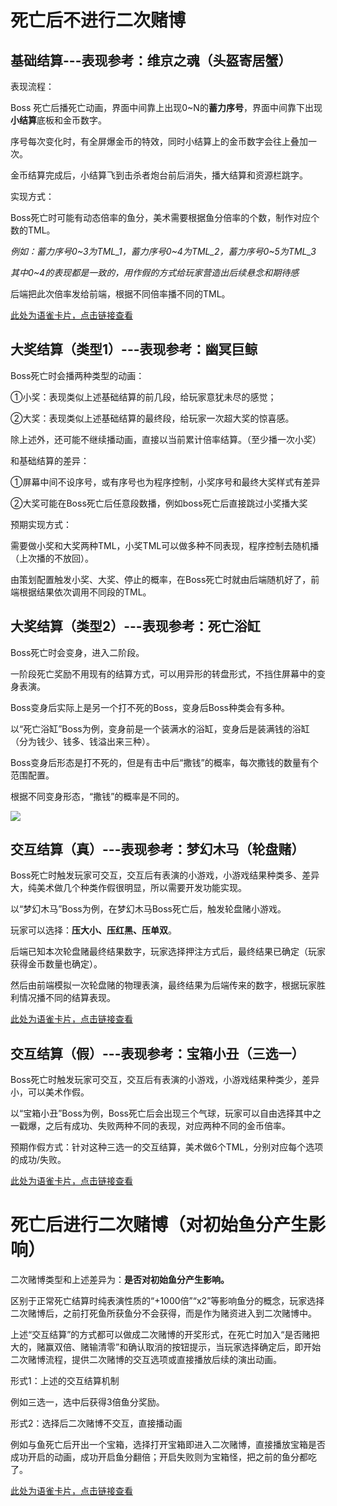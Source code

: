 # 死亡后不进行二次赌博
## 基础结算---表现参考：维京之魂（头盔寄居蟹）
表现流程：

Boss 死亡后播死亡动画，界面中间靠上出现0~N的**蓄力序号**，界面中间靠下出现**小结算**底板和金币数字。

序号每次变化时，有全屏爆金币的特效，同时小结算上的金币数字会往上叠加一次。

金币结算完成后，小结算飞到击杀者炮台前后消失，播大结算和资源栏跳字。



实现方式：

Boss死亡时可能有动态倍率的鱼分，美术需要根据鱼分倍率的个数，制作对应个数的TML。

_例如：蓄力序号0~3为TML_1，蓄力序号0~4为TML_2，蓄力序号0~5为TML_3_

_其中0~4的表现都是一致的，用作假的方式给玩家营造出后续悬念和期待感_

后端把此次倍率发给前端，根据不同倍率播不同的TML。

[此处为语雀卡片，点击链接查看](https://www.yuque.com/ttk5k0/manpny/guaqoyqwy1alf7qc#M7oKp)



## 大奖结算（类型1）---表现参考：幽冥巨鲸
Boss死亡时会播两种类型的动画：

①小奖：表现类似上述基础结算的前几段，给玩家意犹未尽的感觉；

②大奖：表现类似上述基础结算的最终段，给玩家一次超大奖的惊喜感。

除上述外，还可能不继续播动画，直接以当前累计倍率结算。（至少播一次小奖）

和基础结算的差异：

①屏幕中间不设序号，或有序号也为程序控制，小奖序号和最终大奖样式有差异

②大奖可能在Boss死亡后任意段数播，例如boss死亡后直接跳过小奖播大奖



预期实现方式：

需要做小奖和大奖两种TML，小奖TML可以做多种不同表现，程序控制去随机播（上次播的不放回）。

由策划配置触发小奖、大奖、停止的概率，在Boss死亡时就由后端随机好了，前端根据结果依次调用不同段的TML。

## 大奖结算（类型2）---表现参考：死亡浴缸
Boss死亡时会变身，进入二阶段。

一阶段死亡奖励不用现有的结算方式，可以用异形的转盘形式，不挡住屏幕中的变身表演。

Boss变身后实际上是另一个打不死的Boss，变身后Boss种类会有多种。

以“死亡浴缸”Boss为例，变身前是一个装满水的浴缸，变身后是装满钱的浴缸（分为钱少、钱多、钱溢出来三种）。

Boss变身后形态是打不死的，但是有击中后“撒钱”的概率，每次撒钱的数量有个范围配置。

根据不同变身形态，“撒钱”的概率是不同的。

![](https://cdn.nlark.com/yuque/0/2024/jpeg/43256847/1728644087146-84c6fea4-ecc9-4c14-9490-e09047a1d9e7.jpeg)

## 交互结算（真）---表现参考：梦幻木马（轮盘赌）
Boss死亡时触发玩家可交互，交互后有表演的小游戏，小游戏结果种类多、差异大，纯美术做几个种类作假很明显，所以需要开发功能实现。

以“梦幻木马”Boss为例，在梦幻木马Boss死亡后，触发轮盘赌小游戏。

玩家可以选择：**压大小、压红黑、压单双**。

后端已知本次轮盘赌最终结果数字，玩家选择押注方式后，最终结果已确定（玩家获得金币数量也确定）。

然后由前端模拟一次轮盘赌的物理表演，最终结果为后端传来的数字，根据玩家胜利情况播不同的结算表现。

[此处为语雀卡片，点击链接查看](https://www.yuque.com/ttk5k0/manpny/guaqoyqwy1alf7qc#XjPQ4)

## 交互结算（假）---表现参考：宝箱小丑（三选一）
Boss死亡时触发玩家可交互，交互后有表演的小游戏，小游戏结果种类少，差异小，可以美术作假。

以“宝箱小丑”Boss为例，Boss死亡后会出现三个气球，玩家可以自由选择其中之一戳爆，之后有成功、失败两种不同的表现，对应两种不同的金币倍率。

预期作假方式：针对这种三选一的交互结算，美术做6个TML，分别对应每个选项的成功/失败。

[此处为语雀卡片，点击链接查看](https://www.yuque.com/ttk5k0/manpny/guaqoyqwy1alf7qc#e5vyQ)





# 死亡后进行二次赌博（对初始鱼分产生影响）
二次赌博类型和上述差异为：**是否对初始鱼分产生影响。**

区别于正常死亡结算时纯表演性质的“+1000倍”“x2”等影响鱼分的概念，玩家选择二次赌博后，之前打死鱼所获鱼分不会获得，而是作为赌资进入到二次赌博中。

上述“交互结算”的方式都可以做成二次赌博的开奖形式，在死亡时加入“是否赌把大的，赌赢双倍、赌输清零”和确认取消的按钮提示，当玩家选择确定后，即开始二次赌博流程，提供二次赌博的交互选项或直接播放后续的演出动画。

形式1：上述的交互结算机制

例如三选一，选中后获得3倍鱼分奖励。

形式2：选择后二次赌博不交互，直接播动画

例如与鱼死亡后开出一个宝箱，选择打开宝箱即进入二次赌博，直接播放宝箱是否成功开启的动画，成功开启鱼分翻倍；开启失败则为宝箱怪，把之前的鱼分都吃了。

[此处为语雀卡片，点击链接查看](https://www.yuque.com/ttk5k0/manpny/guaqoyqwy1alf7qc#LEH4x)

